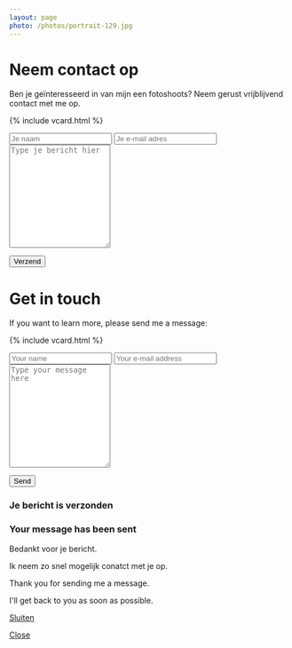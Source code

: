 ```yaml
---
layout: page
photo: /photos/portrait-129.jpg
---
```


<div lang="nl">

<h1>Neem contact op</h1>

<p>Ben je ge&iuml;nteresseerd in van mijn een fotoshoots?
   Neem gerust vrijblijvend contact met me op.</p>

{% include vcard.html %}

<form class="contact-info" action="{{ site.email_post_url }}" method="post">
  <input type='hidden' name='redirect_to' value='{{ site.url }}/contact.html#thanks' />

  <input type="text" name="name" required placeholder="Je naam"/>
  <input type="email" name="email" required placeholder="Je e-mail adres"/>
  <textarea name="message" rows="12" required placeholder="Type je bericht hier"></textarea>

  <button class="button" type='submit'>Verzend</button>
</form>

</div><div lang="en">

<h1>Get in touch</h1>

<p>If you want to learn more, please send me a message:</p>

{% include vcard.html %}

<form class="contact-info" action="{{ site.email_post_url }}" method="post">
  <input type='hidden' name='redirect_to' value='{{ site.url }}/contact.html#thanks' />

  <input type="text" name="name" required placeholder="Your name"/>
  <input type="email" name="email" required placeholder="Your e-mail address"/>
  <textarea name="message" rows="12" required placeholder="Type your message here"></textarea>

  <button class="button" type='submit'>Send</button>
</form>

</div>

<div class="contact-thanks" id="thanks">
 <div class="contact-thanks-dialog">
  <h3 lang="nl">Je bericht is verzonden</h3>
  <h3 lang="en">Your message has been sent</h3>
  <div class="contact-thanks-dialog-content">
   <p lang="nl">Bedankt voor je bericht.</p>
   <p lang="nl">Ik neem zo snel mogelijk conatct met je op.</p>
   <p lang="en">Thank you for sending me a message.</p>
   <p lang="en">I'll get back to you as soon as possible.</p>
  </div>
  <div class="contact-thanks-dialog-button-bar">
   <p lang="nl"><a class="button" href="#">Sluiten</a></p>
   <p lang="en"><a class="button" href="#">Close</a></p>
  </div>
 </div>
</div>
